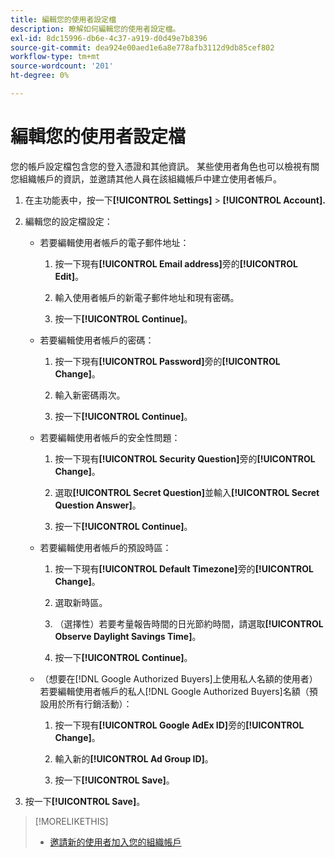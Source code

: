 ```yaml
---
title: 編輯您的使用者設定檔
description: 瞭解如何編輯您的使用者設定檔。
exl-id: 8dc15996-db6e-4c37-a919-d0d49e7b8396
source-git-commit: dea924e00aed1e6a8e778afb3112d9db85cef802
workflow-type: tm+mt
source-wordcount: '201'
ht-degree: 0%

---
```


# 編輯您的使用者設定檔

您的帳戶設定檔包含您的登入憑證和其他資訊。 某些使用者角色也可以檢視有關您組織帳戶的資訊，並邀請其他人員在該組織帳戶中建立使用者帳戶。

1. 在主功能表中，按一下&#x200B;**[!UICONTROL Settings]** > **[!UICONTROL Account].**

1. 編輯您的設定檔設定：

   * 若要編輯使用者帳戶的電子郵件地址：

      1. 按一下現有&#x200B;**[!UICONTROL Email address]**&#x200B;旁的&#x200B;**[!UICONTROL Edit]**。

      1. 輸入使用者帳戶的新電子郵件地址和現有密碼。

      1. 按一下&#x200B;**[!UICONTROL Continue]**。

   * 若要編輯使用者帳戶的密碼：

      1. 按一下現有&#x200B;**[!UICONTROL Password]**&#x200B;旁的&#x200B;**[!UICONTROL Change]**。

      1. 輸入新密碼兩次。

      1. 按一下&#x200B;**[!UICONTROL Continue]**。

   * 若要編輯使用者帳戶的安全性問題：

      1. 按一下現有&#x200B;**[!UICONTROL Security Question]**&#x200B;旁的&#x200B;**[!UICONTROL Change]**。

      1. 選取&#x200B;**[!UICONTROL Secret Question]**&#x200B;並輸入&#x200B;**[!UICONTROL Secret Question Answer]**。

      1. 按一下&#x200B;**[!UICONTROL Continue]**。

   * 若要編輯使用者帳戶的預設時區：

      1. 按一下現有&#x200B;**[!UICONTROL Default Timezone]**&#x200B;旁的&#x200B;**[!UICONTROL Change]**。

      1. 選取新時區。

      1. （選擇性）若要考量報告時間的日光節約時間，請選取&#x200B;**[!UICONTROL Observe Daylight Savings Time]**。

      1. 按一下&#x200B;**[!UICONTROL Continue]**。

   * （想要在[!DNL Google Authorized Buyers]上使用私人名額的使用者）若要編輯使用者帳戶的私人[!DNL Google Authorized Buyers]名額（預設用於所有行銷活動）：

      1. 按一下現有&#x200B;**[!UICONTROL Google AdEx ID]**&#x200B;旁的&#x200B;**[!UICONTROL Change]**。

      1. 輸入新的&#x200B;**[!UICONTROL Ad Group ID]**。

      1. 按一下&#x200B;**[!UICONTROL Save]**。

1. 按一下&#x200B;**[!UICONTROL Save]**。

>[!MORELIKETHIS]
>
>* [邀請新的使用者加入您的組織帳戶](user-invite.md)

<!-- >* [User Profile and Organization Account Settings](user-and-account-settings.md) -->
